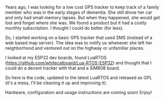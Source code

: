 Years ago, I was looking for a low cost GPS tracker to keep track of a family
member who was in the early stages of dementia. She still drove her car and only
had small memory lapses. But when they happened, she would get lost and forget
where she was.  We found a product but it had a costly monthly subscription.
I thought I could do better (for less).

So, I started working on a basic GPS tracker that used SMS (instead of a web based
map server).  The idea was to notify us whenever she left her neighborhood and
ventured out on the highway or unfamiliar places.

I looked at my ESP32 dev boards, found LuaRTOS (https://github.com/whitecatboard/Lua-RTOS-ESP32) and thought that I could do a decent tracker with that and a SIM808
board.

So here is the code, updated to the latest LuaRTOS and released as GPL
(it's a mess, I'll be cleaning it up and improving it).

Hardware, configuration and usage instructions are coming soon!
Enjoy!
